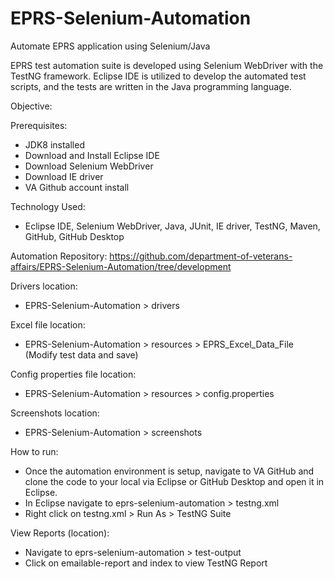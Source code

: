# EPRS-Selenium-Automation
Automate EPRS application using Selenium/Java

EPRS test automation suite is developed using Selenium WebDriver with the TestNG framework. Eclipse IDE is utilized to develop the automated test scripts, and the tests are written in the Java programming language.

Objective: 

Prerequisites:
- JDK8 installed
- Download and Install Eclipse IDE
- Download Selenium WebDriver
- Download IE driver
- VA Github account install

Technology Used:
- Eclipse IDE, Selenium WebDriver, Java, JUnit, IE driver, TestNG, Maven, GitHub, GitHub Desktop

Automation Repository:
https://github.com/department-of-veterans-affairs/EPRS-Selenium-Automation/tree/development

Drivers location:
- EPRS-Selenium-Automation > drivers

Excel file location:
- EPRS-Selenium-Automation > resources > EPRS_Excel_Data_File (Modify test data and save)

Config properties file location:
- EPRS-Selenium-Automation > resources > config.properties

Screenshots location:
- EPRS-Selenium-Automation > screenshots

How to run:
 - Once the automation environment is setup, navigate to VA GitHub and clone the code to your local via Eclipse or GitHub Desktop and open it in Eclipse.
 - In Eclipse navigate to eprs-selenium-automation > testng.xml
 - Right click on testng.xml > Run As > TestNG Suite
 
View Reports (location):
- Navigate to eprs-selenium-automation > test-output
- Click on emailable-report and index to view TestNG Report

